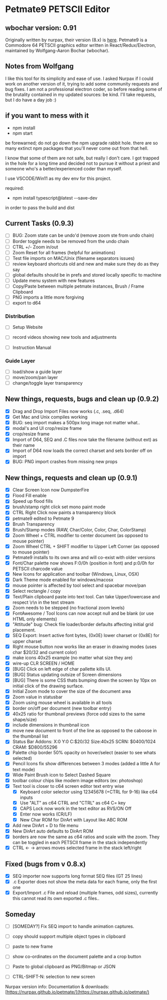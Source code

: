 # Petmate9 PETSCII Editor

## wbochar version: 0.91

Originally written by nurpax, their version (8.x) is [here](https://nurpax.github.io/petmate/).
Petmate9 is a Commodore 64 PETSCII graphics editor written in React/Redux/Electron, maintained by Wolfgang-Aaron Bochar (wbochar).

## Notes from Wolfgang

I like this tool for its simplicity and ease of use. I asked Nurpax if I could work on another version of it, trying to add some community requests and bug fixes. I am not a professional electron coder, so before reading some of the brutality contained in my updated sources: be kind. I'll take requests, but I do have a day job :)

## if you want to mess with it

- npm install
- npm start

be forewarned; do not go down the npm upgrade rabbit hole. there are so many extinct npm packages that you'll never come out from that hell.

I know that some of them are not safe, but really I don't care. I got trapped in the hole for a long time and decided not to pursue it without a priest and someone who's a better/experienced coder than myself.

I use VSCODE/Win11 as my dev env for this project.

required:

- npm install typescript@latest --save-dev

in order to pass the build and dist

## Current Tasks (0.9.3)

- [ ] BUG: Zoom state can be undo'd (remove zoom ste from undo chain)
- [ ] Border toggle needs to be removed from the undo chain
- [ ] CTRL +/- Zoom in/out
- [ ] Zoom Reset for all frames (helpful for animations)
- [ ] Test file imports on MAC/Unix (filename separators issues)
- [ ] review keyboard shortcuts old and new and make sure they do as they say
- [ ] global defaults should be in prefs and stored locally specific to machine
- [ ] Update menu system with new features
- [ ] Copy/Paste between multiple petmate instances, Brush / Frame Clipboard
- [ ] PNG imports a little more forgiving
- [ ] export to d64

### Distribution

- [ ] Setup Website
- [ ] record videos showing new tools and adjustments
- [ ] Instruction Manual


### Guide Layer

- [ ] load/show a guide layer
- [ ] move/zoom/pan layer
- [ ] change/toggle layer transparency

## New things, requests, bugs and clean up (0.9.2)

- [x] Drag and Drop Import Files now works (.c, .seq, .d64)
- [x] Get Mac and Unix compiles working
- [x] BUG: seq import makes a 500px long image not matter what..
- [x] modal's and UI crop/resize frame
- [x] crop/resize frame
- [x] Import of D64, SEQ and .C files now take the filename (without ext) as their name
- [x] Import of D64 now loads the correct charset and sets border off on import
- [x] BUG: PNG import crashes from missing new props

## New things, requests and clean up (0.9.1)

- [x] Clear Screen Icon now DumpsterFire
- [x] Flood Fill enable
- [x] Speed up flood fills
- [x] brush/stamp right click set mono paint mode
- [x] CTRL Right Click now paints a transparency block
- [x] petmate9 edited to Petmate 9
- [x] Brush Transparency
- [x] Brush/Stamp modes (RAW, Char/Color, Color, Char, ColorStamp)
- [x] Zoom Wheel + CTRL modifier to center document (as opposed to mouse pointer)
- [x] Zoom Wheel CTRL + SHIFT modifier to Upper Left Corner (as opposed to mouse pointer)
- [x] Petmate9 installs to its own area and will co-exist with older versions
- [x] Font/Char palette now shows F:0/0h (position in font) and p:0/0h for PETSCII charcode value
- [x] New Icons for application and toolbar (Windows, Linux, OSX)
- [x] Dark Theme mode enabled for windows/macosx
- [x] mouse pointer is affected by tool select and spacebar move/pan
- [x] Select rectangle / copy
- [x] Text/Plain clipboard paste into text tool. Can take Upper/lowercase and respect \r\n in the text stream
- [x] Zoom needs to be stepped (no fractional zoom levels)
- [x] FontAwesome / Tool Icons can now accept null and be blank (or use HTML only elements)
- [x] "Attitude" bug: Check file loader/border defaults affecting initial grid placement.
- [x] SEQ Export: Insert active font bytes, (0x0E) lower charset or (0x8E) for upper charset
- [x] Right mouse button now works like an eraser in drawing modes (uses char $20/32 and current color)
- [x] make icons 40x25 example (no matter what size they are)
- [x] wire-up CLR SCREEN / HOME
- [x] [BUG] Click on left edge of char pallette kills UI.
- [x] [BUG] Status updating outsize of Screen dimensions
- [x] [BUG] There is some CSS thats bumping down the screen by 10px on initial click of the drawing surface.
- [x] Initial Zoom mode to cover the size of the document area
- [x] Zoom value in statusbar
- [x] Zoom using mouse wheel is available in all tools
- [x] border on/off per document (new toolbar entry)
- [x] 40x25 ratio for thumbnail previews (force odd sizes to the same shape/size)
- [x] include dimensions in thumbnail icon
- [x] move new document to front of the line as opposed to the caboose in the thumbnail list
- [x] Status Bar Addons: X:0 Y:0 C:$20/32 Size:40x25 SCRN: $0400/1024 CRAM: $D800/55296
- [x] Palette chip border 50% opacity on hover/select (easier to see whats selected)
- [x] Pencil Icons fix show differences between 3 modes (added a little A for text mode)
- [x] Wide Paint Brush icon to Select Dashed Square
- [x] toolbar colour chips like modern image editors (ex: photoshop)
- [x] Text tool is closer to c64 screen editor text entry wise
  - [x] Keyboard color selector using 12345678 (+CTRL for 9-16) like c64 inputs
  - [x] Use "ALT" as c64 CTRL and "CTRL" as c64 C= key
  - [x] CAPS Lock now work in the text editor as RVS/ON Off
  - [x] Enter now works (CR/LF)
  - [x] New Char ROM for DirArt with Layout like ABC ROM
- [x] Add new DirArt + D to file menu
- [x] New DirArt auto defaults to DirArt ROM
- [x] borders are now the same as c64 ratios and scale with the zoom. They can be toggled in each PETSCII frame in the stack independently
- [x] CTRL <- -> arrows moves selected frame in the stack left/right

## Fixed (bugs from v 0.8.x)

- [x] SEQ importer now supports long format SEQ files (GT 25 lines)
- [x] .c Exporter does not show the meta data for each frame, only the first one
- [x] Export/Import .c File and reload (multiple frames, odd sizes), currently this cannot read its own exported .c files..

## Someday

- [ ] [SOMEDAY?] Fix SEQ import to handle animation captures.

- [ ] copy should support multiple object types in clipboard
- [ ] paste to new frame
- [ ] show co-ordinates on the document palette and a crop button
- [ ] Paste to global clipboard as PNG/Bitmap or JSON
- [ ] CTRL-SHIFT-N: selection to new screen

Nurpax version info:
Documentation & downloads: [https://nurpax.github.io/petmate/](https://nurpax.github.io/petmate/)
